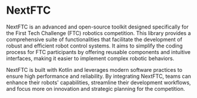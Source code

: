 # NextFTC
NextFTC is an advanced and open-source toolkit designed specifically for the First Tech Challenge (FTC) robotics 
competition. This library provides a comprehensive suite of functionalities that facilitate the development of robust 
and efficient robot control systems. It aims to simplify the coding process for FTC participants by offering reusable 
components and intuitive interfaces, making it easier to implement complex robotic behaviors.

NextFTC is built with Kotlin and leverages modern software practices to ensure high performance and reliability.
By integrating NextFTC, teams can enhance their robots' capabilities, streamline their development workflows, and focus 
more on innovation and strategic planning for the competition.
